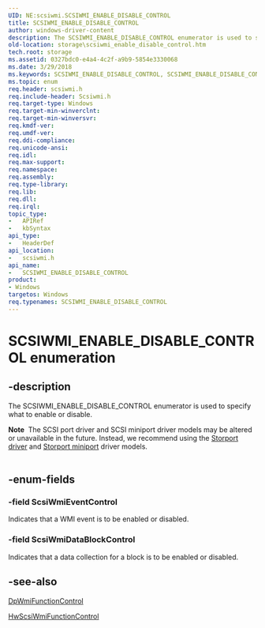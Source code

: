 ```yaml
---
UID: NE:scsiwmi.SCSIWMI_ENABLE_DISABLE_CONTROL
title: SCSIWMI_ENABLE_DISABLE_CONTROL
author: windows-driver-content
description: The SCSIWMI_ENABLE_DISABLE_CONTROL enumerator is used to specify what to enable or disable.
old-location: storage\scsiwmi_enable_disable_control.htm
tech.root: storage
ms.assetid: 0327bdc0-e4a4-4c2f-a9b9-5854e3330068
ms.date: 3/29/2018
ms.keywords: SCSIWMI_ENABLE_DISABLE_CONTROL, SCSIWMI_ENABLE_DISABLE_CONTROL enumeration [Storage Devices], ScsiWmiDataBlockControl, ScsiWmiEventControl, scsiwmi/SCSIWMI_ENABLE_DISABLE_CONTROL, scsiwmi/ScsiWmiDataBlockControl, scsiwmi/ScsiWmiEventControl, storage.scsiwmi_enable_disable_control, structs-scsibus_58a70c92-6ee7-4385-b212-45672a12ac8b.xml
ms.topic: enum
req.header: scsiwmi.h
req.include-header: Scsiwmi.h
req.target-type: Windows
req.target-min-winverclnt: 
req.target-min-winversvr: 
req.kmdf-ver: 
req.umdf-ver: 
req.ddi-compliance: 
req.unicode-ansi: 
req.idl: 
req.max-support: 
req.namespace: 
req.assembly: 
req.type-library: 
req.lib: 
req.dll: 
req.irql: 
topic_type:
-	APIRef
-	kbSyntax
api_type:
-	HeaderDef
api_location:
-	scsiwmi.h
api_name:
-	SCSIWMI_ENABLE_DISABLE_CONTROL
product:
- Windows
targetos: Windows
req.typenames: SCSIWMI_ENABLE_DISABLE_CONTROL
---
```


# SCSIWMI_ENABLE_DISABLE_CONTROL enumeration


## -description


The SCSIWMI_ENABLE_DISABLE_CONTROL enumerator is used to specify what to enable or disable. 
<div class="alert"><b>Note</b>  The SCSI port driver and SCSI miniport driver models may be altered or unavailable in the future. Instead, we recommend using the <a href="https://msdn.microsoft.com/windows/hardware/drivers/storage/storport-driver">Storport driver</a> and <a href="https://msdn.microsoft.com/windows/hardware/drivers/storage/storport-miniport-drivers">Storport miniport</a> driver models.</div><div> </div>

## -enum-fields




### -field ScsiWmiEventControl

Indicates that a WMI event is to be enabled or disabled. 


### -field ScsiWmiDataBlockControl

Indicates that a data collection for a block is to be enabled or disabled.  


## -see-also




<a href="https://msdn.microsoft.com/library/windows/hardware/ff544094">DpWmiFunctionControl</a>



<a href="https://msdn.microsoft.com/library/windows/hardware/ff557338">HwScsiWmiFunctionControl</a>
 

 

